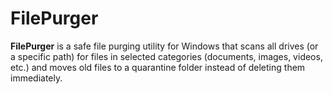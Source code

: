 # FilePurger
**FilePurger** is a safe file purging utility for Windows that scans all drives (or a specific path) for files in selected categories (documents, images, videos, etc.) and moves old files to a quarantine folder instead of deleting them immediately. 
